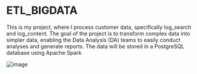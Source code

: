 # ETL_BIGDATA
This is my project, where I process customer data, specifically log_search and log_content. The goal of the project is to transform complex data into simpler data, enabling the Data Analysis (DA) teams to easily conduct analyses and generate reports. The data will be stored in a PostgreSQL database using Apache Spark

![image](https://github.com/user-attachments/assets/c5c2368f-2c97-4dd8-9f60-a1302ac582ed)
